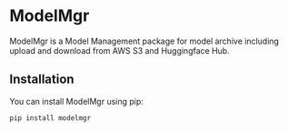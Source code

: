 # ModelMgr

ModelMgr is a Model Management package for model archive including upload and download from AWS S3 and Huggingface Hub.

## Installation

You can install ModelMgr using pip:

```bash
pip install modelmgr


